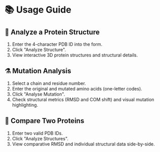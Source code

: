 # 📚 Usage Guide

## 🧬 Analyze a Protein Structure

1. Enter the 4-character PDB ID into the form.
2. Click "Analyze Structure".
3. View interactive 3D protein structures and structural details.

## ⚗️ Mutation Analysis

1. Select a chain and residue number.
2. Enter the original and mutated amino acids (one-letter codes).
3. Click "Analyse Mutation".
4. Check structural metrics (RMSD and COM shift) and visual mutation highlighting.

## 🔎 Compare Two Proteins

1. Enter two valid PDB IDs.
2. Click "Analyze Structures".
3. View comparative RMSD and individual structural data side-by-side.
